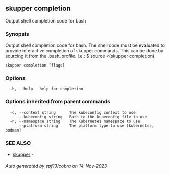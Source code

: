 ## skupper completion

Output shell completion code for bash

### Synopsis


Output shell completion code for bash.
The shell code must be evaluated to provide interactive
completion of skupper commands.  This can be done by sourcing it from
the .bash_profile. i.e.: $ source <(skupper completion)


```
skupper completion [flags]
```

### Options

```
  -h, --help   help for completion
```

### Options inherited from parent commands

```
  -c, --context string      The kubeconfig context to use
      --kubeconfig string   Path to the kubeconfig file to use
  -n, --namespace string    The Kubernetes namespace to use
      --platform string     The platform type to use [kubernetes, podman]
```

### SEE ALSO

* [skupper](skupper.md)	 - 

###### Auto generated by spf13/cobra on 14-Nov-2023
